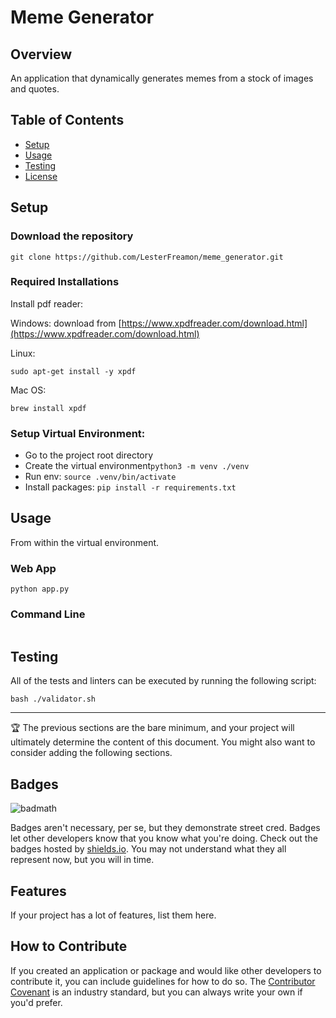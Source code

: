 # Meme Generator

## Overview

An application that dynamically generates memes from a stock of images and quotes. 

## Table of Contents

- [Setup](#Setup)
- [Usage](#usage)
- [Testing](#Testing)
- [License](#license)

## Setup

### Download the repository
```shell
git clone https://github.com/LesterFreamon/meme_generator.git
```

### Required Installations
Install pdf reader:

Windows: download from [https://www.xpdfreader.com/download.html](https://www.xpdfreader.com/download.html)

Linux: 
```shell
sudo apt-get install -y xpdf
```

Mac OS:
```shell
brew install xpdf
```

### Setup Virtual Environment:
* Go to the project root directory
* Create the virtual environment```python3 -m venv ./venv```
* Run env: ```source .venv/bin/activate```
* Install packages: ```pip install -r requirements.txt```

## Usage
From within the virtual environment.
### Web App
```shell
python app.py
```

### Command Line
```shell

```

## Testing
All of the tests and linters can be executed by running the following script:
```shell
bash ./validator.sh
```
---

🏆 The previous sections are the bare minimum, and your project will ultimately determine the content of this document.
You might also want to consider adding the following sections.

## Badges

![badmath](https://img.shields.io/github/languages/top/lernantino/badmath)

Badges aren't necessary, per se, but they demonstrate street cred. Badges let other developers know that you know what
you're doing. Check out the badges hosted by [shields.io](https://shields.io/). You may not understand what they all
represent now, but you will in time.

## Features

If your project has a lot of features, list them here.

## How to Contribute

If you created an application or package and would like other developers to contribute it, you can include guidelines
for how to do so. The [Contributor Covenant](https://www.contributor-covenant.org/) is an industry standard, but you can
always write your own if you'd prefer.
